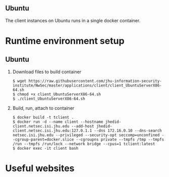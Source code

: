 ## Ubuntu
The client instances on Ubuntu runs in a single docker container.

# Runtime environment setup
## Ubuntu
1. Download files to build container
    ```
    $ wget https://raw.githubusercontent.com/jhu-information-security-institute/NwSec/master/applications/client/client_UbuntuServerX86-64.sh
    $ chmod +x client_UbuntuServerX86-64.sh
    $ ./client_UbuntuServerX86-64.sh
    ```
1. Build, run, attach to container
    ```
    $ docker build -t tclient .
    $ docker run -d --name client --hostname jhedid-client.netsec.isi.jhu.edu --add-host jhedid-client.netsec.isi.jhu.edu:127.0.1.1 --dns 172.16.0.10 --dns-search netsec.isi.jhu.edu --privileged --security-opt seccomp=unconfined --cgroup-parent=docker.slice --cgroupns private --tmpfs /tmp --tmpfs /run --tmpfs /run/lock --network bridge --cpus=1 tclient:latest
    $ docker exec -it client bash 
    ```
# Useful websites

